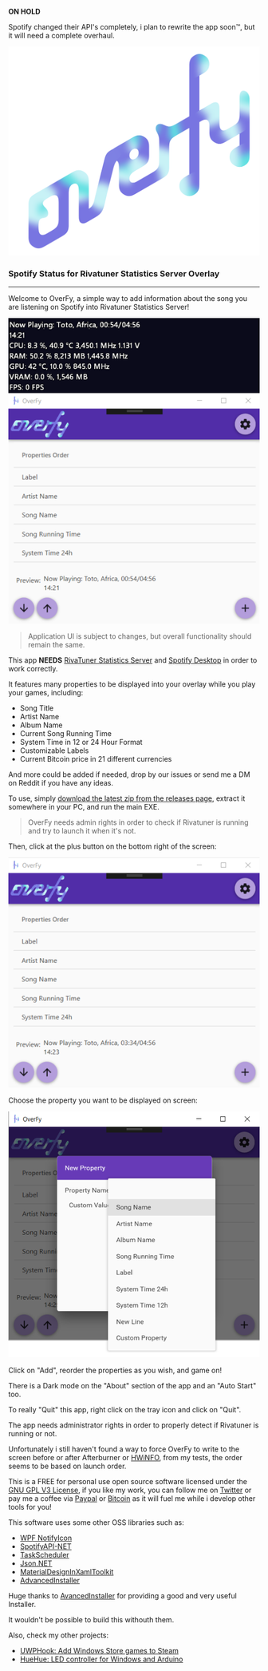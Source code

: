**ON HOLD**

Spotify changed their API's completely, i plan to rewrite the app soon™, but it will need a complete overhaul.


![Application Logo](OverFy/Resource/banner.png)
### Spotify Status for Rivatuner Statistics Server Overlay

***

Welcome to OverFy, a simple way to add information about the song you are listening on Spotify into Rivatuner Statistics Server!

![Application Main Window](Prints/MainWindowWithRiva.png)

> Application UI is subject to changes, but overall functionality should remain the same.

This app **NEEDS** [RivaTuner Statistics Server](https://rivatuner.com/) and [Spotify Desktop](https://www.spotify.com/br/download/windows/) in order to work correctly.

It features many properties to be displayed into your overlay while you play your games, including:
- Song Title
- Artist Name
- Album Name 
- Current Song Running Time
- System Time in 12 or 24 Hour Format
- Customizable Labels
- Current Bitcoin price in 21 different currencies

And more could be added if needed, drop by our issues or send me a DM on Reddit if you have any ideas.

To use, simply [download the latest zip from the releases page](https://github.com/BrianLima/OverFy/releases), extract it somewhere in your PC, and run the main EXE.

> OverFy needs admin rights in order to check if Rivatuner is running and try to launch it when it's not.

Then, click at the plus button on the bottom right of the screen:

![Main Window](Prints/MainWindow.png)

Choose the property you want to be displayed on screen:

![Property List](Prints/PropertyList.png)

Click on "Add", reorder the properties as you wish, and game on!

There is a Dark mode on the "About" section of the app and an "Auto Start" too.

To really "Quit" this app, right click on the tray icon and click on "Quit".

The app needs administrator rights in order to properly detect if Rivatuner is running or not.

Unfortunately i still haven't found a way to force OverFy to write to the screen before or after Afterburner or [HWiNFO](https://www.hwinfo.com/download.php), from my tests, the order seems to be based on launch order.

This is a FREE for personal use open source software licensed under the [GNU GPL V3 License](LICENSE), if you like my work, you can follow me on [Twitter](https://twitter.com/brianostorm) or pay me a coffee via [Paypal](https://www.paypal.com/cgi-bin/webscr?cmd=_s-xclick&hosted_button_id=9YPV3FHEFRAUQ) or [Bitcoin](https://blockchain.info/pt/address/174LnSVCdrX4CnVS84jom7by2hMBGvJobm) as it will fuel me while i develop other tools for you!

This software uses some other OSS libraries such as:
 - [WPF NotifyIcon](http://www.hardcodet.net/wpf-notifyicon)
 - [SpotifyAPI-NET](https://github.com/JohnnyCrazy/SpotifyAPI-NET/)
 - [TaskScheduler](https://github.com/dahall/taskscheduler)
 - [Json.NET](https://www.newtonsoft.com/json)
 - [MaterialDesignInXamlToolkit](https://github.com/ButchersBoy/MaterialDesignInXamlToolkit)
 - [AdvancedInstaller](https://www.advancedinstaller.com/)

Huge thanks to [AvancedInstaller](https://www.advancedinstaller.com/) for providing a good and very useful Installer.

It wouldn't be possible to build this withouth them.

Also, check my other projects:

- [UWPHook: Add Windows Store games to Steam](https://brianlima.github.io/UWPHook/)
- [HueHue: LED controller for Windows and Arduino](https://github.com/BrianLima/HueHue)


